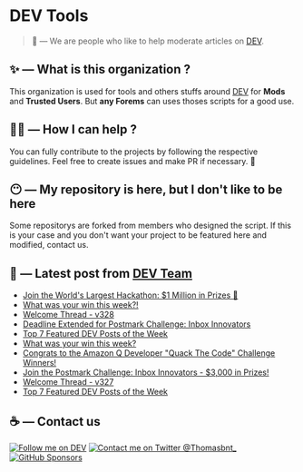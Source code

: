 # DEV Tools

> 🔧 — We are people who like to help moderate articles on [DEV](https://dev.to).

## ✨ — What is this organization ?

This organization is used for tools and others stuffs around [DEV](https://dev.to) for **Mods** and **Trusted Users**. But __any Forems__ can uses thoses scripts for a good use.


## 💪🏼 — How I can help ?

You can fully contribute to the projects by following the respective guidelines. Feel free to create issues and make PR if necessary. 🎉

## 😶 — My repository is here, but I don't like to be here

Some repositorys are forked from members who designed the script. If this is your case and you don't want your project to be featured here and modified, contact us.

## 📝 — Latest post from [DEV Team](https://dev.to/devteam)

<!-- BLOG-POST-LIST:START -->
- [Join the World&#39;s Largest Hackathon: $1 Million in Prizes 💸](https://dev.to/devteam/join-the-worlds-largest-hackathon-1-million-in-prizes-3hfh)
- [What was your win this week?!](https://dev.to/devteam/what-was-your-win-this-week-1pa8)
- [Welcome Thread - v328](https://dev.to/devteam/welcome-thread-v328-4c1m)
- [Deadline Extended for Postmark Challenge: Inbox Innovators](https://dev.to/devteam/deadline-extended-for-postmark-challenge-inbox-innovators-g5n)
- [Top 7 Featured DEV Posts of the Week](https://dev.to/devteam/top-7-featured-dev-posts-of-the-week-34ab)
- [What was your win this week?](https://dev.to/devteam/what-was-your-win-this-week-49de)
- [Congrats to the Amazon Q Developer &quot;Quack The Code&quot; Challenge Winners!](https://dev.to/devteam/congrats-to-the-amazon-q-developer-quack-the-code-challenge-winners-2jn7)
- [Join the Postmark Challenge: Inbox Innovators - $3,000 in Prizes!](https://dev.to/devteam/join-the-postmark-challenge-inbox-innovators-3000-in-prizes-497l)
- [Welcome Thread - v327](https://dev.to/devteam/welcome-thread-v327-479o)
- [Top 7 Featured DEV Posts of the Week](https://dev.to/devteam/top-7-featured-dev-posts-of-the-week-3hpe)
<!-- BLOG-POST-LIST:END -->


## ☕ — Contact us

[![Follow me on DEV](https://img.shields.io/badge/dev.to-%2308090A.svg?&style=for-the-badge&logo=dev.to&logoColor=white&alt=devto)](https://dev.to/thomasbnt)
[![Contact me on Twitter @Thomasbnt_](https://img.shields.io/badge/Contact%20me%20on%20Twitter-%231DA1F2.svg?&style=for-the-badge&logo=twitter&logoColor=white&alt=twitter)](https://twitter.com/messages/1142357270-1142357270?text=Hello,%20I%20contact%20you%20from%20devtotools%20&recipient_id=1142357270) [![GitHub Sponsors](https://img.shields.io/badge/Sponsor%20me-%23EA54AE.svg?&style=for-the-badge&logo=github-sponsors&logoColor=white)](https://github.com/sponsors/thomasbnt)


